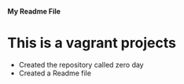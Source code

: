 **My Readme File**
# This is a vagrant projects
* Created the repository called zero day
* Created a Readme file
